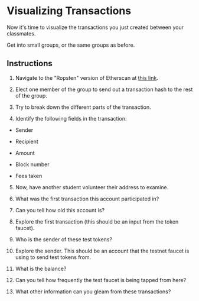 # Visualizing Transactions

Now it's time to visualize the transactions you just created between your classmates.

Get into small groups, or the same groups as before.

## Instructions

1. Navigate to the "Ropsten" version of Etherscan at [this link](https://ropsten.etherscan.io).

2. Elect one member of the group to send out a transaction hash to the rest of the group.

3. Try to break down the different parts of the transaction.

4. Identify the following fields in the transaction:

  * Sender

  * Recipient

  * Amount

  * Block number

  * Fees taken

5. Now, have another student volunteer their address to examine.

6. What was the first transaction this account participated in?

7. Can you tell how old this account is?

8. Explore the first transaction (this should be an input from the token faucet).

9. Who is the sender of these test tokens?

10. Explore the sender. This should be an account that the testnet faucet is using to send test tokens from.

11. What is the balance?

12. Can you tell how frequently the test faucet is being tapped from here?

13. What other information can you gleam from these transactions?

